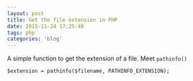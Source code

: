```yaml
---
layout: post
title: Get the file extension in PHP
date: 2015-11-24 17:25:49
tags: php
categories: 'blog'
---
```


<p><p>A simple function to get the extension of a file. Meet <code class="language-php">pathinfo()</code></p>

<pre><code class="language-php">$extension = pathinfo($filename, PATHINFO_EXTENSION);</code></pre></p>